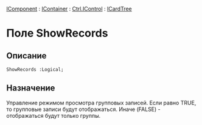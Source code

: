 ﻿---
Link: .Ctrl.ICardTree.@ShowRecords
---

[IComponent](topic:Com.Custom.ComClasses.IComponent.Default) :
[IContainer](topic:Com.Custom.ComClasses.IContainer.Default) :
[Ctrl.IControl](topic:Com.Custom.ComClasses.Ctrl.IControl.Default) :
[ICardTree](Default)

# Поле ShowRecords

## Описание

    ShowRecords :Logical;

## Назначение

Управление режимом просмотра групповых записей.
Если равно TRUE, то групповые записи будут отображаться.
Иначе (FALSE) - отображаться будут только группы.